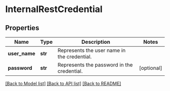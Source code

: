 # InternalRestCredential

## Properties
Name | Type | Description | Notes
------------ | ------------- | ------------- | -------------
**user_name** | **str** | Represents the user name in the credential. | 
**password** | **str** | Represents the password in the credential. | [optional] 

[[Back to Model list]](../README.md#documentation-for-models) [[Back to API list]](../README.md#documentation-for-api-endpoints) [[Back to README]](../README.md)

